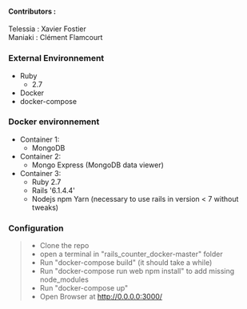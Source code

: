 #### Contributors :
   Telessia : Xavier Fostier </br>
   Maniaki : Clément Flamcourt

### External Environnement
* Ruby
   - 2.7
* Docker
* docker-compose  

### Docker environnement
 
* Container 1:
    - MongoDB
* Container 2:
    - Mongo Express (MongoDB data viewer)
* Container 3:
    - Ruby 2.7
    - Rails '6.1.4.4'
    - Nodejs npm Yarn (necessary to use rails in version < 7 without tweaks)


### Configuration
  
  >- Clone the repo
  >- open a terminal in "rails_counter_docker-master" folder
  >- Run "docker-compose build" (it should take a while)
  >- Run "docker-compose run web npm install" to add missing node_modules 
  >- Run "docker-compose up"
  >- Open Browser at http://0.0.0.0:3000/
